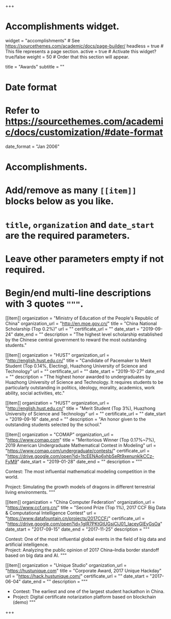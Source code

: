 +++
# Accomplishments widget.

widget = "accomplishments"  # See https://sourcethemes.com/academic/docs/page-builder/
headless = true  # This file represents a page section.
active = true  # Activate this widget? true/false
weight = 50  # Order that this section will appear.

title = "Awards"
subtitle = ""

# Date format
#   Refer to https://sourcethemes.com/academic/docs/customization/#date-format
date_format = "Jan 2006"

# Accomplishments.
#   Add/remove as many `[[item]]` blocks below as you like.
#   `title`, `organization` and `date_start` are the required parameters.
#   Leave other parameters empty if not required.
#   Begin/end multi-line descriptions with 3 quotes `"""`.

[[item]]
  organization = "Ministry of Education of the People's Republic of China"
  organization_url = "http://en.moe.gov.cn/"
  title = "China National Scholarship (Top 0.2%)"
  url = ""
  certificate_url = ""
  date_start = "2019-09-24"
  date_end = ""
  description = "The highest level scholarship established by the Chinese central government to reward the most outstanding students."

[[item]]
  organization = "HUST"
  organization_url = "http://english.hust.edu.cn/"
  title = "Candidate of Pacemaker to Merit Student (Top 0.14%, Electing), Huazhong University of Science and Technology"
  url = ""
  certificate_url = ""
  date_start = "2019-10-27"
  date_end = ""
  description = "The highest honor awarded to undergraduates by Huazhong University of Science and Technology. It requires students to be particularly outstanding in politics, ideology, morality, academics, work ability, social activities, etc."

[[item]]
  organization = "HUST"
  organization_url = "http://english.hust.edu.cn/"
  title = "Merit Student (Top 3%), Huazhong University of Science and Technology"
  url = ""
  certificate_url = ""
  date_start = "2019-09-16"
  date_end = ""
  description = "An honor given to the outstanding students selected by the school."

[[item]]
  organization = "COMAP"
  organization_url = "https://www.comap.com"
  title = "Meritorious Winner (Top 0.17%~7%), 2019 American Undergraduate Mathematical Contest in Modeling"
  url = "https://www.comap.com/undergraduate/contests/"
  certificate_url = "https://drive.google.com/open?id=1tcEENAo6xhbSeRt9xenunklkCCz-FyM9"
  date_start = "2019-01-28"
  date_end = ""
  description = """

  Contest: The most influential mathematical modeling competition in the world. 

  Project: Simulating the growth models of dragons in different terrestrial living environments.
  """

[[item]]
  organization = "China Computer Federation"
  organization_url = "https://www.ccf.org.cn/"
  title = "Second Prize (Top 1%), 2017 CCF Big Data & Computational Intelligence Contest"
  url = "https://www.datafountain.cn/projects/2017CCF/"
  certificate_url = "https://drive.google.com/open?id=1glR7PKtGtUGsjClJ01_IaceyGlEyGsOa"
  date_start = "2017-09-15"
  date_end = "2017-11-25"
  description = """

  Contest: One of the most influential global events in the field of big data and artificial intelligence. <br>
  Project: Analyzing the public opinion of 2017 China–India border standoff based on big data and AI.
  """

[[item]]
  organization = "Unique Studio"
  organization_url = "https://hustunique.com"
  title = "Corporate Award, 2017 Unique Hackday"
  url = "https://hack.hustunique.com/"
  certificate_url = ""
  date_start = "2017-06-04"
  date_end = ""
  description = """

  - Contest: The earliest and one of the largest student hackathon in China. 
  - Project: Digital certificate notarization platform based on blockchain (demo)
  """

+++
